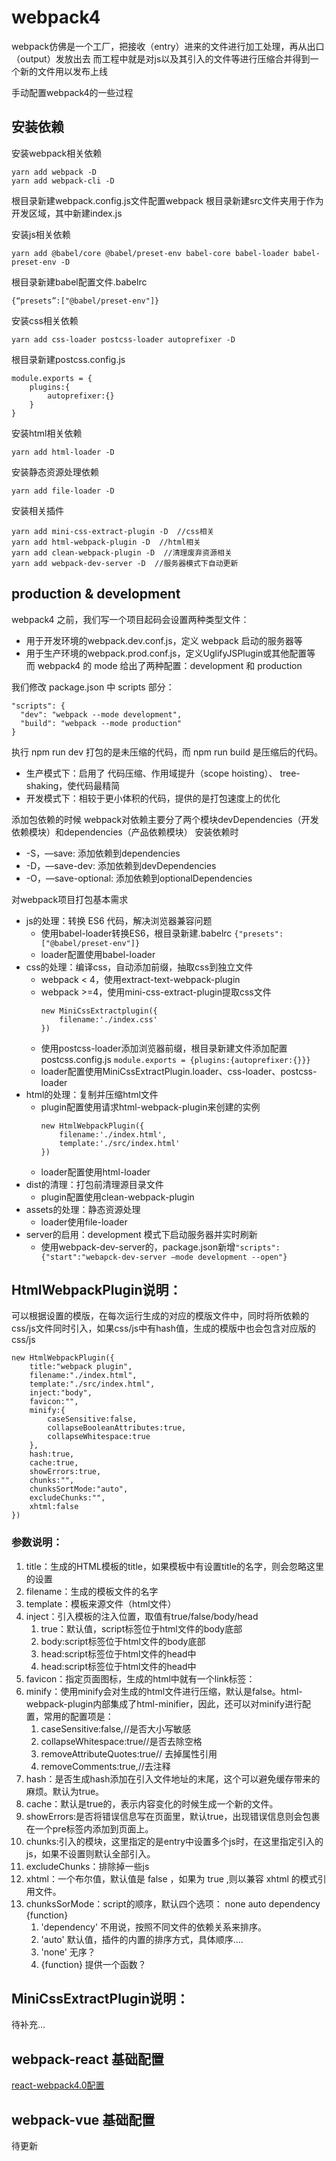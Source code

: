# webpack4

webpack仿佛是一个工厂，把接收（entry）进来的文件进行加工处理，再从出口（output）发放出去
而工程中就是对js以及其引入的文件等进行压缩合并得到一个新的文件用以发布上线

手动配置webpack4的一些过程

## 安装依赖

安装webpack相关依赖

```
yarn add webpack -D
yarn add webpack-cli -D
```

根目录新建webpack.config.js文件配置webpack
根目录新建src文件夹用于作为开发区域，其中新建index.js

安装js相关依赖

```
yarn add @babel/core @babel/preset-env babel-core babel-loader babel-preset-env -D 
```

根目录新建babel配置文件.babelrc

```
{“presets”:["@babel/preset-env"]}
```

安装css相关依赖

```
yarn add css-loader postcss-loader autoprefixer -D
```

根目录新建postcss.config.js

```
module.exports = {
    plugins:{
        autoprefixer:{}
    }
}
```

安装html相关依赖

```
yarn add html-loader -D
```

安装静态资源处理依赖

```
yarn add file-loader -D
```

安装相关插件

```
yarn add mini-css-extract-plugin -D  //css相关
yarn add html-webpack-plugin -D  //html相关
yarn add clean-webpack-plugin -D  //清理废弃资源相关
yarn add webpack-dev-server -D  //服务器模式下自动更新
```


## production & development

webpack4 之前，我们写一个项目起码会设置两种类型文件：
* 用于开发环境的webpack.dev.conf.js，定义 webpack 启动的服务器等
* 用于生产环境的webpack.prod.conf.js，定义UglifyJSPlugin或其他配置等
而 webpack4 的 mode 给出了两种配置：development 和 production

我们修改 package.json 中 scripts 部分：

```
"scripts": {
  "dev": "webpack --mode development",
  "build": "webpack --mode production"
}
```

执行 npm run dev 打包的是未压缩的代码，而 npm run build 是压缩后的代码。
* 生产模式下：启用了 代码压缩、作用域提升（scope hoisting）、 tree-shaking，使代码最精简
* 开发模式下：相较于更小体积的代码，提供的是打包速度上的优化

添加包依赖的时候
webpack对依赖主要分了两个模块devDependencies（开发依赖模块）和dependencies（产品依赖模块）
安装依赖时
* -S，—save: 添加依赖到dependencies
* -D，—save-dev: 添加依赖到devDependencies
* -O，—save-optional: 添加依赖到optionalDependencies

对webpack项目打包基本需求
* js的处理：转换 ES6 代码，解决浏览器兼容问题
    * 使用babel-loader转换ES6，根目录新建.babelrc   `{"presets":["@babel/preset-env"]}`
    * loader配置使用babel-loader
* css的处理：编译css，自动添加前缀，抽取css到独立文件
    * webpack < 4，使用extract-text-webpack-plugin
    * webpack >=4，使用mini-css-extract-plugin提取css文件
         ```
         new MiniCssExtractplugin({
             filename:'./index.css'
         })
         ```
    * 使用postcss-loader添加浏览器前缀，根目录新建文件添加配置postcss.config.js   `module.exports = {plugins:{autoprefixer:{}}}`
    * loader配置使用MiniCssExtractPlugin.loader、css-loader、postcss-loader
* html的处理：复制并压缩html文件
    * plugin配置使用请求html-webpack-plugin来创建的实例
         ```
         new HtmlWebpackPlugin({
             filename:'./index.html',
             template:'./src/index.html'
         })
         ```
    * loader配置使用html-loader
* dist的清理：打包前清理源目录文件
    * plugin配置使用clean-webpack-plugin
* assets的处理：静态资源处理
    * loader使用file-loader
* server的启用：development 模式下启动服务器并实时刷新
    * 使用webpack-dev-server的，package.json新增`"scripts":{"start":"webapck-dev-server —mode development --open"}`
    
## HtmlWebpackPlugin说明：

可以根据设置的模版，在每次运行生成的对应的模版文件中，同时将所依赖的css/js文件同时引入，如果css/js中有hash值，生成的模版中也会包含对应版的css/js

```
new HtmlWebpackPlugin({
    title:"webpack plugin",
    filename:"./index.html",
    template:"./src/index.html",
    inject:"body",
    favicon:"",
    minify:{
        caseSensitive:false,
        collapseBooleanAttributes:true,
        collapseWhitespace:true
    },
    hash:true,
    cache:true,
    showErrors:true,
    chunks:"",
    chunksSortMode:"auto",
    excludeChunks:"",
    xhtml:false
})
```

### 参数说明：

1. title：生成的HTML模板的title，如果模板中有设置title的名字，则会忽略这里的设置
2. filename：生成的模板文件的名字
3. template：模板来源文件（html文件）
4. inject：引入模板的注入位置，取值有true/false/body/head
    1. true：默认值，script标签位于html文件的body底部
    2. body:script标签位于html文件的body底部
    3. head:script标签位于html文件的head中
    4. head:script标签位于html文件的head中
5. favicon：指定页面图标，生成的html中就有一个link标签：<link rel='shortcut icon' href='example.ico'>
6. minify：使用minify会对生成的html文件进行压缩，默认是false。html-webpack-plugin内部集成了html-minifier，因此，还可以对minify进行配置，常用的配置项是：
    1. caseSensitive:false,//是否大小写敏感
    2. collapseWhitespace:true//是否去除空格
    3. removeAttributeQuotes:true// 去掉属性引用
    4. removeComments:true,//去注释
7. hash：是否生成hash添加在引入文件地址的末尾，这个可以避免缓存带来的麻烦。默认为true。
8. cache：默认是true的，表示内容变化的时候生成一个新的文件。
9. showErrors:是否将错误信息写在页面里，默认true，出现错误信息则会包裹在一个pre标签内添加到页面上。
10. chunks:引入的模块，这里指定的是entry中设置多个js时，在这里指定引入的js，如果不设置则默认全部引入。
11. excludeChunks：排除掉一些js
12. xhtml：一个布尔值，默认值是 false ，如果为 true ,则以兼容 xhtml 的模式引用文件。
13. chunksSorMode：script的顺序，默认四个选项： none auto dependency {function}
    1. 'dependency' 不用说，按照不同文件的依赖关系来排序。
    2. 'auto' 默认值，插件的内置的排序方式，具体顺序....
    3. 'none' 无序？
    4. {function} 提供一个函数？
    
    
## MiniCssExtractPlugin说明：

待补充...

## webpack-react 基础配置

[react-webpack4.0配置](https://github.com/Singz72/webpack4/tree/master/React-webpack4.0)


## webpack-vue 基础配置

待更新
